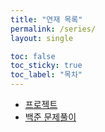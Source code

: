 ```yaml
---
title: "연재 목록"
permalink: /series/
layout: single

toc: false
toc_sticky: true
toc_label: "목차"
---
```


 - [프로젝트](/projects)
 - [백준 문제풀이](/boj)